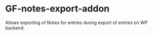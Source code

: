 # GF-notes-export-addon

Allows exporting of Notes for entries during export of entries on WP backend.
